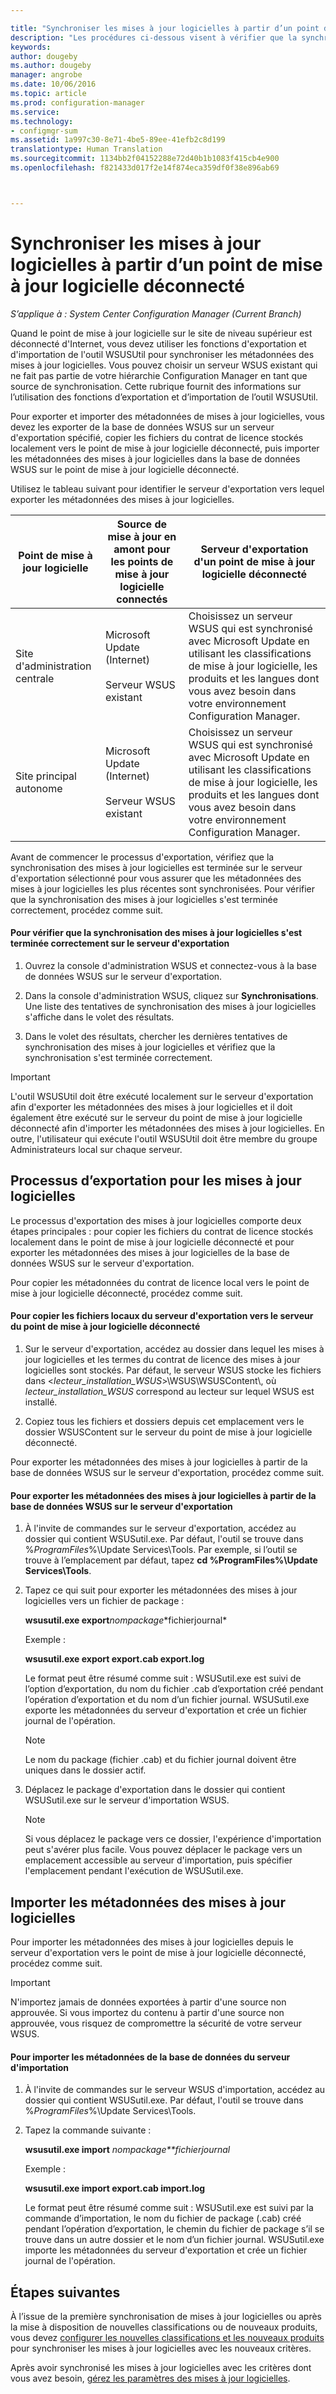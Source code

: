 ```yaml
---

title: "Synchroniser les mises à jour logicielles à partir d’un point de mise à jour logicielle déconnecté | Configuration Manager"
description: "Les procédures ci-dessous visent à vérifier que la synchronisation des mises à jour logicielles à abouti sur le serveur d’exportation, à exporter les mises à jour et à importer les métadonnées de mises à jour."
keywords: 
author: dougeby
ms.author: dougeby
manager: angrobe
ms.date: 10/06/2016
ms.topic: article
ms.prod: configuration-manager
ms.service: 
ms.technology:
- configmgr-sum
ms.assetid: 1a997c30-8e71-4be5-89ee-41efb2c8d199
translationtype: Human Translation
ms.sourcegitcommit: 1134bb2f04152288e72d40b1b1083f415cb4e900
ms.openlocfilehash: f821433d017f2e14f874eca359df0f38e896ab69



---
```


# <a name="synchronize-software-updates-from-a-disconnected-software-update-point"></a>Synchroniser les mises à jour logicielles à partir d’un point de mise à jour logicielle déconnecté  

*S’applique à : System Center Configuration Manager (Current Branch)*

 Quand le point de mise à jour logicielle sur le site de niveau supérieur est déconnecté d'Internet, vous devez utiliser les fonctions d'exportation et d'importation de l'outil WSUSUtil pour synchroniser les métadonnées des mises à jour logicielles. Vous pouvez choisir un serveur WSUS existant qui ne fait pas partie de votre hiérarchie Configuration Manager en tant que source de synchronisation. Cette rubrique fournit des informations sur l’utilisation des fonctions d’exportation et d’importation de l’outil WSUSUtil.  

 Pour exporter et importer des métadonnées de mises à jour logicielles, vous devez les exporter de la base de données WSUS sur un serveur d'exportation spécifié, copier les fichiers du contrat de licence stockés localement vers le point de mise à jour logicielle déconnecté, puis importer les métadonnées des mises à jour logicielles dans la base de données WSUS sur le point de mise à jour logicielle déconnecté.  

 Utilisez le tableau suivant pour identifier le serveur d'exportation vers lequel exporter les métadonnées des mises à jour logicielles.  

|Point de mise à jour logicielle|Source de mise à jour en amont pour les points de mise à jour logicielle connectés|Serveur d'exportation d'un point de mise à jour logicielle déconnecté|  
|---------------------------|-----------------------------------------------------------------|------------------------------------------------------------|  
|Site d'administration centrale|Microsoft Update (Internet)<br /><br /> Serveur WSUS existant|Choisissez un serveur WSUS qui est synchronisé avec Microsoft Update en utilisant les classifications de mise à jour logicielle, les produits et les langues dont vous avez besoin dans votre environnement Configuration Manager.|  
|Site principal autonome|Microsoft Update (Internet)<br /><br /> Serveur WSUS existant|Choisissez un serveur WSUS qui est synchronisé avec Microsoft Update en utilisant les classifications de mise à jour logicielle, les produits et les langues dont vous avez besoin dans votre environnement Configuration Manager.|  

 Avant de commencer le processus d'exportation, vérifiez que la synchronisation des mises à jour logicielles est terminée sur le serveur d'exportation sélectionné pour vous assurer que les métadonnées des mises à jour logicielles les plus récentes sont synchronisées. Pour vérifier que la synchronisation des mises à jour logicielles s'est terminée correctement, procédez comme suit.  

#### <a name="to-verify-that-software-updates-synchronization-has-completed-successfully-on-the-export-server"></a>Pour vérifier que la synchronisation des mises à jour logicielles s'est terminée correctement sur le serveur d'exportation  

1.  Ouvrez la console d'administration WSUS et connectez-vous à la base de données WSUS sur le serveur d'exportation.  

2.  Dans la console d'administration WSUS, cliquez sur **Synchronisations**. Une liste des tentatives de synchronisation des mises à jour logicielles s'affiche dans le volet des résultats.  

3.  Dans le volet des résultats, chercher les dernières tentatives de synchronisation des mises à jour logicielles et vérifiez que la synchronisation s'est terminée correctement.  

> [!IMPORTANT]  
>  L'outil WSUSUtil doit être exécuté localement sur le serveur d'exportation afin d'exporter les métadonnées des mises à jour logicielles et il doit également être exécuté sur le serveur du point de mise à jour logicielle déconnecté afin d'importer les métadonnées des mises à jour logicielles. En outre, l'utilisateur qui exécute l'outil WSUSUtil doit être membre du groupe Administrateurs local sur chaque serveur.  

## <a name="export-process-for-software-updates"></a>Processus d’exportation pour les mises à jour logicielles  
 Le processus d'exportation des mises à jour logicielles comporte deux étapes principales : pour copier les fichiers du contrat de licence stockés localement dans le point de mise à jour logicielle déconnecté et pour exporter les métadonnées des mises à jour logicielles de la base de données WSUS sur le serveur d'exportation.  

 Pour copier les métadonnées du contrat de licence local vers le point de mise à jour logicielle déconnecté, procédez comme suit.  

#### <a name="to-copy-local-files-from-the-export-server-to-the-disconnected-software-update-point-server"></a>Pour copier les fichiers locaux du serveur d'exportation vers le serveur du point de mise à jour logicielle déconnecté  

1.  Sur le serveur d'exportation, accédez au dossier dans lequel les mises à jour logicielles et les termes du contrat de licence des mises à jour logicielles sont stockés. Par défaut, le serveur WSUS stocke les fichiers dans <*lecteur_installation_WSUS*>\WSUS\WSUSContent\\, où *lecteur_installation_WSUS* correspond au lecteur sur lequel WSUS est installé.  

2.  Copiez tous les fichiers et dossiers depuis cet emplacement vers le dossier WSUSContent sur le serveur du point de mise à jour logicielle déconnecté.  

 Pour exporter les métadonnées des mises à jour logicielles à partir de la base de données WSUS sur le serveur d'exportation, procédez comme suit.  

#### <a name="to-export-software-updates-metadata-from-the-wsus-database-on-the-export-server"></a>Pour exporter les métadonnées des mises à jour logicielles à partir de la base de données WSUS sur le serveur d'exportation  

1.  À l'invite de commandes sur le serveur d'exportation, accédez au dossier qui contient WSUSutil.exe. Par défaut, l'outil se trouve dans %*ProgramFiles*%\Update Services\Tools. Par exemple, si l’outil se trouve à l’emplacement par défaut, tapez **cd %ProgramFiles%\Update Services\Tools**.  

2.  Tapez ce qui suit pour exporter les métadonnées des mises à jour logicielles vers un fichier de package :  

     **wsusutil.exe export***nompackage**fichierjournal*  

     Exemple :  

     **wsusutil.exe export export.cab export.log**  

     Le format peut être résumé comme suit : WSUSutil.exe est suivi de l’option d’exportation, du nom du fichier .cab d’exportation créé pendant l’opération d’exportation et du nom d’un fichier journal. WSUSutil.exe exporte les métadonnées du serveur d'exportation et crée un fichier journal de l'opération.  

    > [!NOTE]  
    >  Le nom du package (fichier .cab) et du fichier journal doivent être uniques dans le dossier actif.  

3.  Déplacez le package d'exportation dans le dossier qui contient WSUSutil.exe sur le serveur d'importation WSUS.  

    > [!NOTE]  
    >  Si vous déplacez le package vers ce dossier, l'expérience d'importation peut s'avérer plus facile. Vous pouvez déplacer le package vers un emplacement accessible au serveur d'importation, puis spécifier l'emplacement pendant l'exécution de WSUSutil.exe.  

## <a name="import-software-updates-metadata"></a>Importer les métadonnées des mises à jour logicielles  
 Pour importer les métadonnées des mises à jour logicielles depuis le serveur d'exportation vers le point de mise à jour logicielle déconnecté, procédez comme suit.  

> [!IMPORTANT]  
>  N'importez jamais de données exportées à partir d'une source non approuvée. Si vous importez du contenu à partir d'une source non approuvée, vous risquez de compromettre la sécurité de votre serveur WSUS.  

#### <a name="to-import-metadata-to-the-database-of-the-import-server"></a>Pour importer les métadonnées de la base de données du serveur d'importation  

1.  À l'invite de commandes sur le serveur WSUS d'importation, accédez au dossier qui contient WSUSutil.exe. Par défaut, l'outil se trouve dans %*ProgramFiles*%\Update Services\Tools.  

2.  Tapez la commande suivante :  

     **wsusutil.exe import** *nompackage**fichierjournal*  

     Exemple :  

     **wsusutil.exe import export.cab import.log**  

     Le format peut être résumé comme suit : WSUSutil.exe est suivi par la commande d’importation, le nom du fichier de package (.cab) créé pendant l’opération d’exportation, le chemin du fichier de package s’il se trouve dans un autre dossier et le nom d’un fichier journal. WSUSutil.exe importe les métadonnées du serveur d'exportation et crée un fichier journal de l'opération.  

## <a name="next-steps"></a>Étapes suivantes
À l’issue de la première synchronisation de mises à jour logicielles ou après la mise à disposition de nouvelles classifications ou de nouveaux produits, vous devez [configurer les nouvelles classifications et les nouveaux produits](configure-classifications-and-products.md) pour synchroniser les mises à jour logicielles avec les nouveaux critères.

Après avoir synchronisé les mises à jour logicielles avec les critères dont vous avez besoin, [gérez les paramètres des mises à jour logicielles](manage-settings-for-software-updates.md).  



<!--HONumber=Nov16_HO1-->


